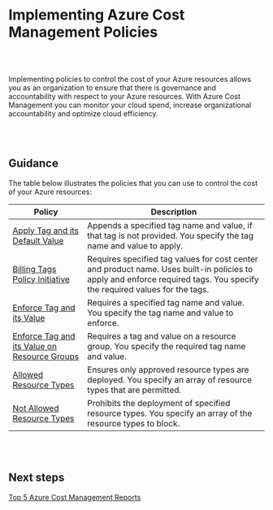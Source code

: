 # Implementing Azure Cost Management Policies

<br />
<br />

Implementing policies to control the cost of your Azure resources allows you as an organization to ensure that there is governance and accountability with respect to your Azure resources. With Azure Cost Management you can monitor your cloud spend, increase organizational accountability and optimize cloud efficiency. 

<br />
<br />

## Guidance

The table below illustrates the policies that you can use to control the cost of your Azure resources:

|  Policy |  Description | 
| ---- | --- | 
| [Apply Tag and its Default Value](https://docs.microsoft.com/en-us/azure/azure-policy/scripts/apply-tag-def-val)   |  Appends a specified tag name and value, if that tag is not provided. You specify the tag name and value to apply. |   
| [Billing Tags Policy Initiative](https://docs.microsoft.com/en-us/azure/azure-policy/scripts/billing-tags-policy-init) | Requires specified tag values for cost center and product name. Uses built-in policies to apply and enforce required tags. You specify the required values for the tags.  |   
| [Enforce Tag and its Value](https://docs.microsoft.com/en-us/azure/azure-policy/scripts/enforce-tag-val) | Requires a specified tag name and value. You specify the tag name and value to enforce.  |   
| [Enforce Tag and its Value on Resource Groups](https://docs.microsoft.com/en-us/azure/azure-policy/scripts/enforce-tag-rg)  | Requires a tag and value on a resource group. You specify the required tag name and value.  |   
| [Allowed Resource Types](https://docs.microsoft.com/en-us/azure/azure-policy/scripts/allowed-res-types)  | Ensures only approved resource types are deployed. You specify an array of resource types that are permitted. |   
| [Not Allowed Resource Types](https://docs.microsoft.com/en-us/azure/azure-policy/scripts/not-allowed-res-type)  | Prohibits the deployment of specified resource types. You specify an array of the resource types to block. |   

<br />
<br />

## Next steps
[Top 5 Azure Cost Management Reports](3.5-Top-5-Azure-cost-management-reports.md)
